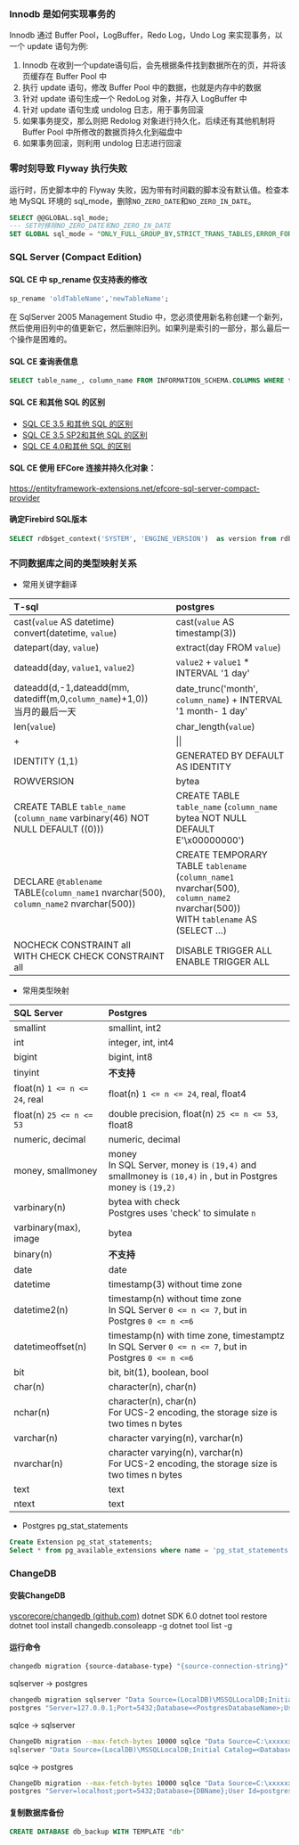 ### Innodb 是如何实现事务的

Innodb 通过 Buffer Pool，LogBuffer，Redo Log，Undo Log 来实现事务，以一个 update 语句为例:

1. Innodb 在收到一个update语句后，会先根据条件找到数据所在的页，并将该页缓存在 Buffer Pool 中
2. 执行 update 语句，修改 Buffer Pool 中的数据，也就是内存中的数据
3. 针对 update 语句生成一个 RedoLog 对象，并存入 LogBuffer 中
4. 针对 update 语句生成 undolog 日志，用于事务回滚
5. 如果事务提交，那么则把 Redolog 对象进行持久化，后续还有其他机制将 Buffer Pool 中所修改的数据页持久化到磁盘中
6. 如果事务回滚，则利用 undolog 日志进行回滚

### 零时刻导致 Flyway 执行失败

运行时，历史脚本中的 Flyway 失败，因为带有时间戳的脚本没有默认值。检查本地 MySQL 环境的 sql_mode，删除`NO_ZERO_DATE`和`NO_ZERO_IN_DATE`。

```sql
SELECT @@GLOBAL.sql_mode;
--- SET时移除NO_ZERO_DATE和NO_ZERO_IN_DATE
SET GLOBAL sql_mode = "ONLY_FULL_GROUP_BY,STRICT_TRANS_TABLES,ERROR_FOR_DIVISION_BY_ZERO,NO_AUTO_CREATE_USER,NO_ENGINE_SUBSTITUTION";
```

### SQL Server (Compact Edition)

#### SQL CE 中 sp_rename 仅支持表的修改

```sql
sp_rename 'oldTableName','newTableName';
```

在 SqlServer 2005 Management Studio 中，您必须使用新名称创建一个新列，然后使用旧列中的值更新它，然后删除旧列。如果列是索引的一部分，那么最后一个操作是困难的。

#### SQL CE 查询表信息

```sql
SELECT table_name_, column_name FROM INFORMATION_SCHEMA.COLUMNS WHERE table_name_='stu';
```

#### SQL CE 和其他 SQL 的区别

- [SQL CE 3.5 和其他 SQL 的区别](https://docs.microsoft.com/zh-cn/previous-versions/sql/compact/sql-server-compact-3.5/bb896140(v=sql.100))
- [SQL CE 3.5 SP2和其他 SQL 的区别](https://docs.microsoft.com/zh-cn/previous-versions/sql/compact/sql-server-compact-3.5-sp2/bb896140(v=sql.105))
- [SQL CE 4.0和其他 SQL 的区别](https://docs.microsoft.com/zh-cn/previous-versions/sql/compact/sql-server-compact-4.0/bb896140(v=sql.110))

#### SQL CE 使用 EFCore 连接并持久化对象：

https://entityframework-extensions.net/efcore-sql-server-compact-provider

   #### 确定Firebird SQL版本

   ```sql
SELECT rdb$get_context('SYSTEM', 'ENGINE_VERSION')  as version from rdb$database;
   ```

### 不同数据库之间的类型映射关系

- 常用关键字翻译

| **T-sql**                                                    | **postgres**                                                 |
| :----------------------------------------------------------- | :----------------------------------------------------------- |
| cast(`value` AS datetime)<br>convert(datetime, `value`)      | cast(`value` AS timestamp(3))                                |
| datepart(day, `value`)                                       | extract(day FROM `value`)                                    |
| dateadd(day, `value1`, `value2`)                             | `value2` + `value1` * INTERVAL '1 day'                       |
| dateadd(d,-1,dateadd(mm, datediff(m,0,`column_name`)+1,0))<br>当月的最后一天 | date_trunc('month', `column_name`) + INTERVAL '1 month- 1 day' |
| len(`value`)                                                 | char_length(`value`)                                         |
| +                                                            | \|\|                                                         |
| IDENTITY (1,1)                                               | GENERATED BY DEFAULT AS IDENTITY                             |
| ROWVERSION                                                   | bytea                                                        |
| CREATE TABLE `table_name` (`column_name` varbinary(46) NOT NULL DEFAULT ((0))) | CREATE TABLE `table_name` (`column_name` bytea NOT NULL DEFAULT E'\\x00000000') |
| DECLARE `@tablename` TABLE(`column_name1` nvarchar(500), `column_name2` nvarchar(500)) | CREATE TEMPORARY TABLE `tablename` (`column_name1` nvarchar(500), `column_name2` nvarchar(500))<br>WITH `tablename` AS (SELECT …) |
| NOCHECK CONSTRAINT all<br>WITH CHECK CHECK CONSTRAINT all    | DISABLE TRIGGER ALL<br>ENABLE TRIGGER ALL                    |

- 常用类型映射

| **SQL Server**                 | **Postgres**                                                 |
| :----------------------------- | :----------------------------------------------------------- |
| smallint                       | smallint, int2                                               |
| int                            | integer, int, int4                                           |
| bigint                         | bigint, int8                                                 |
| tinyint                        | **不支持**                                                   |
| float(n)  `1 <= n <= 24`, real | float(n)  `1 <= n <= 24`, real, float4                       |
| float(n)  `25 <= n <= 53`      | double precision, float(n)  `25 <= n <= 53`, float8          |
| numeric, decimal               | numeric, decimal                                             |
| money, smallmoney              | money<br>In SQL Server, money is `(19,4)` and smallmoney is `(10,4)` in , but  in Postgres money is `(19,2)` |
| varbinary(n)                   | bytea with check<br />Postgres uses 'check' to simulate `n`  |
| varbinary(max), image          | bytea                                                        |
| binary(n)                      | **不支持**                                                   |
| date                           | date                                                         |
| datetime                       | timestamp(3) without time zone                               |
| datetime2(n)                   | timestamp(n) without time zone<br>In SQL Server `0 <= n <= 7`, but in Postgres `0 <= n <=6` |
| datetimeoffset(n)              | timestamp(n) with time zone, timestamptz<br>In SQL Server `0 <= n <= 7`, but in Postgres `0 <= n <=6` |
| bit                            | bit, bit(1), boolean, bool                                   |
| char(n)                        | character(n), char(n)                                        |
| nchar(n)                       | character(n), char(n)<br>For UCS-2 encoding, the storage size is two times n bytes |
| varchar(n)                     | character varying(n), varchar(n)                             |
| nvarchar(n)                    | character varying(n), varchar(n)<br>For UCS-2 encoding, the storage size is two times n bytes |
| text                           | text                                                         |
| ntext                          | text                                                         |


- Postgres pg_stat_statements

```sql
Create Extension pg_stat_statements;
Select * from pg_available_extensions where name = 'pg_stat_statements';
```

### ChangeDB

#### 安装ChangeDB

[yscorecore/changedb (github.com)](https://github.com/yscorecore/changedb)
dotnet SDK 6.0
dotnet tool restore
dotnet tool install changedb.consoleapp -g
dotnet tool list -g

#### 运行命令

```bash
changedb migration {source-database-type} "{source-connection-string}" {target-database-type} "{target-connection-string}" 
```

sqlserver -> postgres

```bash
changedb migration sqlserver "Data Source=(LocalDB)\MSSQLLocalDB;Initial Catalog=<DatabaseName>;Integrated Security=SSPI;"
postgres "Server=127.0.0.1;Port=5432;Database=<PostgresDatabaseName>;User Id=<postgres>;Password=<xxxxxx>;"
```

sqlce -> sqlserver

```bash
ChangeDb migration --max-fetch-bytes 10000 sqlce "Data Source=C:\xxxxxx.myox;Max Database Size=2048; Persist Security Info=False;" 
sqlserver "Data Source=(LocalDB)\MSSQLLocalDB;Initial Catalog=<DatabaseName>;Integrated Security=SSPI;"
```

sqlce -> postgres

```bash
ChangeDb migration --max-fetch-bytes 10000 sqlce "Data Source=C:\xxxxxx.myox;Max Database Size=2048; Persist Security Info=False;" 
postgres "Server=localhost;port=5432;Database={DBName};User Id=postgres;Password={PASSWORD}"
```

#### 复制数据库备份

```sql
CREATE DATABASE db_backup WITH TEMPLATE "db"
```